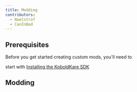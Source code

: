 ```yaml
---
title: Modding
contributors:
  - Naelstrof
  - CanInBad
---
```


<languages/>



## Prerequisites



<translate>Before you get started creating custom mods, you'll need to

start with [Installing the KoboldKare SDK](Installing_the_KoboldKare_SDK "wikilink")</translate>



## Modding

